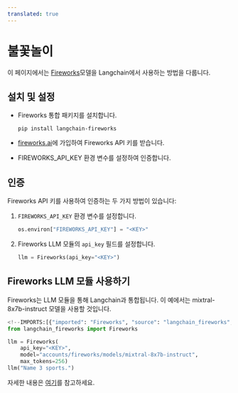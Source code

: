 ```yaml
---
translated: true
---
```


# 불꽃놀이

이 페이지에서는 [Fireworks](https://fireworks.ai/)모델을 Langchain에서 사용하는 방법을 다룹니다.

## 설치 및 설정

- Fireworks 통합 패키지를 설치합니다.

  ```
  pip install langchain-fireworks
  ```

- [fireworks.ai](https://fireworks.ai)에 가입하여 Fireworks API 키를 받습니다.
- FIREWORKS_API_KEY 환경 변수를 설정하여 인증합니다.

## 인증

Fireworks API 키를 사용하여 인증하는 두 가지 방법이 있습니다:

1.  `FIREWORKS_API_KEY` 환경 변수를 설정합니다.

    ```python
    os.environ["FIREWORKS_API_KEY"] = "<KEY>"
    ```

2.  Fireworks LLM 모듈의 `api_key` 필드를 설정합니다.

    ```python
    llm = Fireworks(api_key="<KEY>")
    ```

## Fireworks LLM 모듈 사용하기

Fireworks는 LLM 모듈을 통해 Langchain과 통합됩니다. 이 예에서는 mixtral-8x7b-instruct 모델을 사용할 것입니다.

```python
<!--IMPORTS:[{"imported": "Fireworks", "source": "langchain_fireworks", "docs": "https://api.python.langchain.com/en/latest/llms/langchain_fireworks.llms.Fireworks.html", "title": "Fireworks"}]-->
from langchain_fireworks import Fireworks

llm = Fireworks(
    api_key="<KEY>",
    model="accounts/fireworks/models/mixtral-8x7b-instruct",
    max_tokens=256)
llm("Name 3 sports.")
```

자세한 내용은 [여기](/docs/integrations/llms/Fireworks)를 참고하세요.
